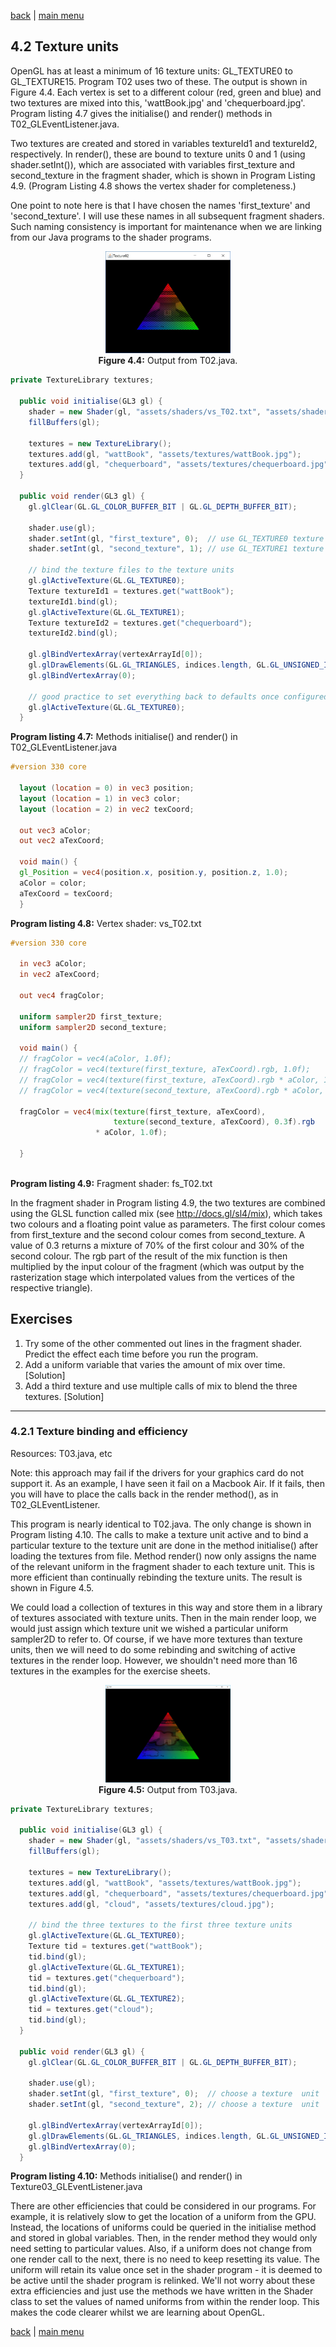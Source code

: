 [back](ch4.md) | [main menu](../README.md)
 
## 4.2 Texture units

OpenGL has at least a minimum of 16 texture units: GL_TEXTURE0 to GL_TEXTURE15. Program T02 uses two of these. The output is shown in Figure 4.4. Each vertex is set to a different colour (red, green and blue) and two textures are mixed into this, 'wattBook.jpg' and 'chequerboard.jpg'. Program listing 4.7 gives the initialise() and render() methods in T02_GLEventListener.java.

Two textures are created and stored in variables textureId1 and textureId2, respectively. In render(), these are bound to texture units 0 and 1 (using shader.setInt()), which are associated with variables first_texture and second_texture in the fragment shader, which is shown in Program Listing 4.9. (Program Listing 4.8 shows the vertex shader for completeness.)

One point to note here is that I have chosen the names 'first_texture' and 'second_texture'. I will use these names in all subsequent fragment shaders. Such naming consistency is important for maintenance when we are linking from our Java programs to the shader programs.

<p align="center">
  <img src="ch4_img/ch4_2_triangle_two_textures.jpg" alt="A  triangle" width="200"><br>
  <strong>Figure 4.4:</strong> Output from T02.java.
</p>

```java
private TextureLibrary textures;
  
  public void initialise(GL3 gl) {
    shader = new Shader(gl, "assets/shaders/vs_T02.txt", "assets/shaders/fs_T02.txt");
    fillBuffers(gl);
  
    textures = new TextureLibrary();
    textures.add(gl, "wattBook", "assets/textures/wattBook.jpg");
    textures.add(gl, "chequerboard", "assets/textures/chequerboard.jpg");
  }
  
  public void render(GL3 gl) {
    gl.glClear(GL.GL_COLOR_BUFFER_BIT | GL.GL_DEPTH_BUFFER_BIT);
  
    shader.use(gl);
    shader.setInt(gl, "first_texture", 0);  // use GL_TEXTURE0 texture unit
    shader.setInt(gl, "second_texture", 1); // use GL_TEXTURE1 texture unit
  
    // bind the texture files to the texture units
    gl.glActiveTexture(GL.GL_TEXTURE0);
    Texture textureId1 = textures.get("wattBook");
    textureId1.bind(gl);
    gl.glActiveTexture(GL.GL_TEXTURE1);
    Texture textureId2 = textures.get("chequerboard");
    textureId2.bind(gl);
  
    gl.glBindVertexArray(vertexArrayId[0]);
    gl.glDrawElements(GL.GL_TRIANGLES, indices.length, GL.GL_UNSIGNED_INT, 0);
    gl.glBindVertexArray(0);
    
    // good practice to set everything back to defaults once configured.
    gl.glActiveTexture(GL.GL_TEXTURE0);
  }
```

**Program listing 4.7:** Methods initialise() and render() in T02_GLEventListener.java 

```glsl
#version 330 core
  
  layout (location = 0) in vec3 position;
  layout (location = 1) in vec3 color;
  layout (location = 2) in vec2 texCoord;
  
  out vec3 aColor;
  out vec2 aTexCoord;
  
  void main() {
  gl_Position = vec4(position.x, position.y, position.z, 1.0);
  aColor = color;
  aTexCoord = texCoord;
  }
```

**Program listing 4.8:** Vertex shader: vs_T02.txt 

```glsl
#version 330 core
  
  in vec3 aColor;
  in vec2 aTexCoord;
  
  out vec4 fragColor;
  
  uniform sampler2D first_texture;
  uniform sampler2D second_texture;
  
  void main() {
  // fragColor = vec4(aColor, 1.0f);
  // fragColor = vec4(texture(first_texture, aTexCoord).rgb, 1.0f);
  // fragColor = vec4(texture(first_texture, aTexCoord).rgb * aColor, 1.0f);
  // fragColor = vec4(texture(second_texture, aTexCoord).rgb * aColor, 1.0f);
  
  fragColor = vec4(mix(texture(first_texture, aTexCoord),
                       texture(second_texture, aTexCoord), 0.3f).rgb
                   * aColor, 1.0f);
  
  }
  
```

**Program listing 4.9:** Fragment shader: fs_T02.txt 

In the fragment shader in Program listing 4.9, the two textures are combined using the GLSL function called mix (see http://docs.gl/sl4/mix), which takes two colours and a floating point value as parameters. The first colour comes from first_texture and the second colour comes from second_texture. A value of 0.3 returns a mixture of 70% of the first colour and 30% of the second colour. The rgb part of the result of the mix function is then multiplied by the input colour of the fragment (which was output by the rasterization stage which interpolated values from the vertices of the respective triangle). 

## Exercises

1. Try some of the other commented out lines in the fragment shader. Predict the effect each time before you run the program.
2. Add a uniform variable that varies the amount of mix over time. [Solution]
3. Add a third texture and use multiple calls of mix to blend the three textures. [Solution]

---

### 4.2.1 Texture binding and efficiency 

Resources: T03.java, etc

Note: this approach may fail if the drivers for your graphics card do not support it. As an example, I have seen it fail on a Macbook Air. If it fails, then you will have to place the calls back in the render method(), as in T02_GLEventListener.

This program is nearly identical to T02.java. The only change is shown in Program listing 4.10. The calls to make a texture unit active and to bind a particular texture to the texture unit are done in the method initialise() after loading the textures from file. Method render() now only assigns the name of the relevant uniform in the fragment shader to each texture unit. This is more efficient than continually rebinding the texture units. The result is shown in Figure 4.5.

We could load a collection of textures in this way and store them in a library of textures associated with texture units. Then in the main render loop, we would just assign which texture unit we wished a particular uniform sampler2D to refer to. Of course, if we have more textures than texture units, then we will need to do some rebinding and switching of active textures in the render loop. However, we shouldn't need more than 16 textures in the examples for the exercise sheets.

<p align="center">
  <img src="ch4_img/ch4_2_triangle_two_textures_2.jpg" alt="A  triangle" width="200"><br>
  <strong>Figure 4.5:</strong> Output from T03.java.
</p>

```java
private TextureLibrary textures;
  
  public void initialise(GL3 gl) {
    shader = new Shader(gl, "assets/shaders/vs_T03.txt", "assets/shaders/fs_T03.txt");
    fillBuffers(gl);
    
    textures = new TextureLibrary();
    textures.add(gl, "wattBook", "assets/textures/wattBook.jpg");
    textures.add(gl, "chequerboard", "assets/textures/chequerboard.jpg");
    textures.add(gl, "cloud", "assets/textures/cloud.jpg");
  
    // bind the three textures to the first three texture units
    gl.glActiveTexture(GL.GL_TEXTURE0);
    Texture tid = textures.get("wattBook");
    tid.bind(gl);
    gl.glActiveTexture(GL.GL_TEXTURE1);
    tid = textures.get("chequerboard");
    tid.bind(gl);
    gl.glActiveTexture(GL.GL_TEXTURE2);
    tid = textures.get("cloud");
    tid.bind(gl);
  }
  
  public void render(GL3 gl) {
    gl.glClear(GL.GL_COLOR_BUFFER_BIT | GL.GL_DEPTH_BUFFER_BIT);
  
    shader.use(gl);
    shader.setInt(gl, "first_texture", 0);  // choose a texture  unit
    shader.setInt(gl, "second_texture", 2); // choose a texture  unit
  
    gl.glBindVertexArray(vertexArrayId[0]);
    gl.glDrawElements(GL.GL_TRIANGLES, indices.length, GL.GL_UNSIGNED_INT, 0);
    gl.glBindVertexArray(0);
  }
```

**Program listing 4.10:** Methods initialise() and render() in Texture03_GLEventListener.java 

There are other efficiencies that could be considered in our programs. For example, it is relatively slow to get the location of a uniform from the GPU. Instead, the locations of uniforms could be queried in the initialise method and stored in global variables. Then, in the render method they would only need setting to particular values. Also, if a uniform does not change from one render call to the next, there is no need to keep resetting its value. The uniform will retain its value once set in the shader program - it is deemed to be active until the shader program is relinked. We'll not worry about these extra efficiencies and just use the methods we have written in the Shader class to set the values of named uniforms from within the render loop. This makes the code clearer whilst we are learning about OpenGL.



[back](ch4.md) | [main menu](../README.md)
